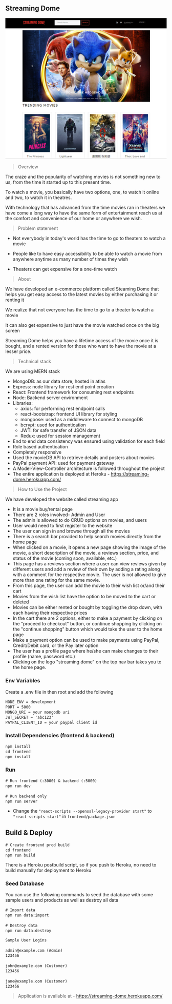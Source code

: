 ## Streaming Dome

![streaming-dome](./streaming-dome.png?raw=true "Streaming-Dome")


> Overview 

The craze and the popularity of watching movies is not something new to us, from the time it started up to this present time. 

To watch a movie, you basically have two options, one, to watch it online and two, to watch it in theatres.

With technology that has advanced from the time movies ran in theaters we have come a long way to have the same form of entertainment reach us at the comfort and convenience of our home or anywhere we wish.

>Problem statement

- Not everybody in today's world has the time to go to theaters to watch a movie

- People like to have easy accessibility to be able to watch a movie from anywhere anytime as many number of times they wish

- Theaters can get expensive for a one-time watch

> About 

We have developed an e-commerce platform called Steaming Dome that helps you get easy access to the latest movies by either purchasing it or renting it

We realize that not everyone has the time to go to a theater to watch a movie

It can also get expensive to just have the movie watched once on the big screen

Streaming Dome helps you have a lifetime access of the movie once it is bought, and a rented version for those who want to have the movie at a lesser price.

> Technical stack

We are using MERN stack
- MongoDB: as our data store, hosted in atlas
- Express: node library for rest end point creation
- React: Frontend framework for consuming rest endpoints
- Node: Backend server environment
- Libraries:
  - axios: for performing rest endpoint calls
  - react-bootstrap: frontend UI library for styling
  - mongoose: used as a middleware to connect to mongoDB
  - bcrypt: used for authentication
  - JWT: for safe transfer of JSON data
  - Redux: used for session management
- End to end data consistency was ensured using validation for each field
- Role based authentication
- Completely responsive
- Used the movieDB API to retrieve details and posters about movies
- PayPal payment API: used for payment gateway
- A Model-View-Controller architecture is followed throughout the project
- The entire application is deployed at Heroku - https://streaming-dome.herokuapp.com/

> How to Use the Project


We have developed the website called streaming app
- It is a movie buy/rental page
- There are 2 roles involved- Admin and User
- The admin is allowed to do CRUD options on movies, and users
- User would need to first register to the website
- The user can sign in and browse through all the movies
- There is a search bar provided to help search movies directly from the home page
- When clicked on a movie, it opens a new page showing the image of the movie, a short description of the movie, a reviews section, price, and status of the movie (coming soon, available, etc.)
- This page has a reviews section where a user can view reviews given by different users and add a review of their own by adding a rating along with a comment for the respective movie. The user is not allowed to give more than one rating for the same movie.
- From this page, the user can add the movie to their wish list or/and their cart
- Movies from the wish list have the option to be moved to the cart or deleted
- Movies can be either rented or bought by toggling the drop down, with each having their respective prices
- In the cart there are 2 options, either to make a payment by clicking on the "proceed to checkout" button, or continue shopping by clicking on the "continue shopping" button which would take the user to the home page
- Make a payment option can be used to make payments using PayPal, Credit/Debit card, or the Pay later option
- The user has a profile page where he/she can make changes to their profile (name, password etc.)
- Clicking on the logo "streaming dome" on the top nav bar takes you to the home page.

### Env Variables

Create a .env file in then root and add the following

```
NODE_ENV = development
PORT = 5000
MONGO_URI = your mongodb uri
JWT_SECRET = 'abc123'
PAYPAL_CLIENT_ID = your paypal client id
```

### Install Dependencies (frontend & backend)

```
npm install
cd frontend
npm install
```

### Run

```
# Run frontend (:3000) & backend (:5000)
npm run dev

# Run backend only
npm run server
```
- Change the `"react-scripts --openssl-legacy-provider start"` to `"react-scripts start"` in `frontend/package.json`

## Build & Deploy

```
# Create frontend prod build
cd frontend
npm run build
```

There is a Heroku postbuild script, so if you push to Heroku, no need to build manually for deployment to Heroku

### Seed Database

You can use the following commands to seed the database with some sample users and products as well as destroy all data

```
# Import data
npm run data:import

# Destroy data
npm run data:destroy
```

```
Sample User Logins

admin@example.com (Admin)
123456

john@example.com (Customer)
123456

jane@example.com (Customer)
123456
```

> Application is available at - https://streaming-dome.herokuapp.com/

